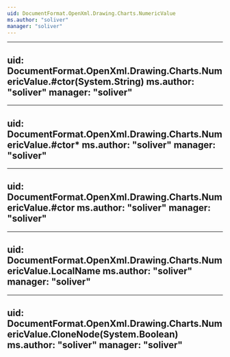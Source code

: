 ```yaml
---
uid: DocumentFormat.OpenXml.Drawing.Charts.NumericValue
ms.author: "soliver"
manager: "soliver"
---
```


---
uid: DocumentFormat.OpenXml.Drawing.Charts.NumericValue.#ctor(System.String)
ms.author: "soliver"
manager: "soliver"
---

---
uid: DocumentFormat.OpenXml.Drawing.Charts.NumericValue.#ctor*
ms.author: "soliver"
manager: "soliver"
---

---
uid: DocumentFormat.OpenXml.Drawing.Charts.NumericValue.#ctor
ms.author: "soliver"
manager: "soliver"
---

---
uid: DocumentFormat.OpenXml.Drawing.Charts.NumericValue.LocalName
ms.author: "soliver"
manager: "soliver"
---

---
uid: DocumentFormat.OpenXml.Drawing.Charts.NumericValue.CloneNode(System.Boolean)
ms.author: "soliver"
manager: "soliver"
---
